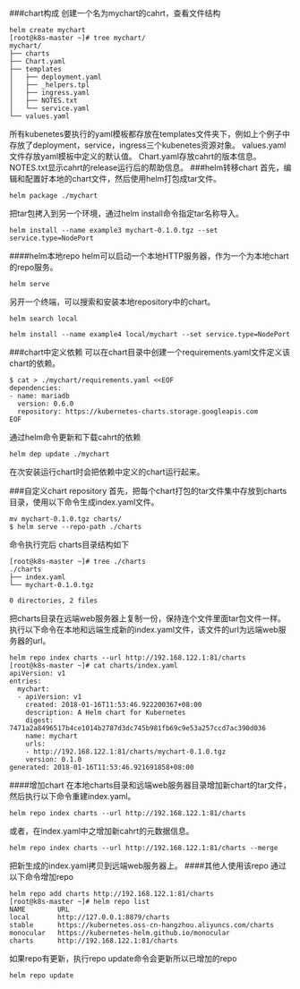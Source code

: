 ###chart构成
创建一个名为mychart的cahrt，查看文件结构
```
helm create mychart
[root@k8s-master ~]# tree mychart/
mychart/
├── charts
├── Chart.yaml
├── templates
│   ├── deployment.yaml
│   ├── _helpers.tpl
│   ├── ingress.yaml
│   ├── NOTES.txt
│   └── service.yaml
└── values.yaml
```
所有kubenetes要执行的yaml模板都存放在templates文件夹下，例如上个例子中存放了deployment，service，ingress三个kubenetes资源对象。
values.yaml文件存放yaml模板中定义的默认值。
Chart.yaml存放cahrt的版本信息。
NOTES.txt显示cahrt的release运行后的帮助信息。
###helm转移chart
首先，编辑和配置好本地的chart文件，然后使用helm打包成tar文件。
```
helm package ./mychart
```
把tar包拷入到另一个环境，通过helm install命令指定tar名称导入。
```
helm install --name example3 mychart-0.1.0.tgz --set service.type=NodePort
```
####helm本地repo
helm可以启动一个本地HTTP服务器，作为一个为本地chart的repo服务。
```
helm serve
```
另开一个终端，可以搜索和安装本地repository中的chart。
```
helm search local
```
```
helm install --name example4 local/mychart --set service.type=NodePort
```
###chart中定义依赖
可以在chart目录中创建一个requirements.yaml文件定义该chart的依赖。
```
$ cat > ./mychart/requirements.yaml <<EOF
dependencies:
- name: mariadb
  version: 0.6.0
  repository: https://kubernetes-charts.storage.googleapis.com
EOF
```
通过helm命令更新和下载cahrt的依赖
```
helm dep update ./mychart
```
在次安装运行chart时会把依赖中定义的chart运行起来。

###自定义chart repository
首先，把每个chart打包的tar文件集中存放到charts目录，使用以下命令生成index.yaml文件。
```
mv mychart-0.1.0.tgz charts/
$ helm serve --repo-path ./charts
```
命令执行完后
charts目录结构如下
```
[root@k8s-master ~]# tree ./charts
./charts
├── index.yaml
└── mychart-0.1.0.tgz

0 directories, 2 files
```
把charts目录在远端web服务器上复制一份，保持连个文件里面tar包文件一样。执行以下命令在本地和远端生成新的index.yaml文件，该文件的url为远端web服务器的url。
```
helm repo index charts --url http://192.168.122.1:81/charts
[root@k8s-master ~]# cat charts/index.yaml
apiVersion: v1
entries:
  mychart:
  - apiVersion: v1
    created: 2018-01-16T11:53:46.922200367+08:00
    description: A Helm chart for Kubernetes
    digest: 7471a2a8496517b4ce1014b2787d3dc745b981fb69c9e53a257ccd7ac390d036
    name: mychart
    urls:
    - http://192.168.122.1:81/charts/mychart-0.1.0.tgz
    version: 0.1.0
generated: 2018-01-16T11:53:46.921691858+08:00
```
####增加chart
在本地charts目录和远端web服务器目录增加新chart的tar文件，然后执行以下命令重建index.yaml。
```
helm repo index charts --url http://192.168.122.1:81/charts
```
或者，在index.yaml中之增加新cahrt的元数据信息。
```
helm repo index charts --url http://192.168.122.1:81/charts --merge
```
把新生成的index.yaml拷贝到远端web服务器上。
####其他人使用该repo
通过以下命令增加repo
```
helm repo add charts http://192.168.122.1:81/charts
[root@k8s-master ~]# helm repo list
NAME     	URL
local    	http://127.0.0.1:8879/charts
stable   	https://kubernetes.oss-cn-hangzhou.aliyuncs.com/charts
monocular	https://kubernetes-helm.github.io/monocular
charts   	http://192.168.122.1:81/charts
```
如果repo有更新，执行repo update命令会更新所以已增加的repo
```
helm repo update
```